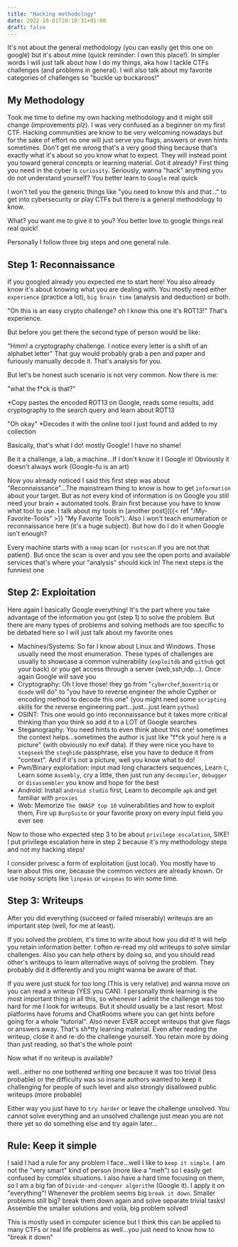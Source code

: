 ```yaml
---
title: "Hacking methodology"
date: 2022-10-01T20:10:31+01:00
draft: false
---
```


It's not about the general methodology (you can easily get this one on google) but it's about mine (quick reminder: I own this place!). In simpler words I will just talk about how I do my things, aka how I tackle CTFs challenges (and problems in general). I will also talk about my favorite categories of challenges so "buckle up buckaroos!"

## My Methodology

Took me time to define my own hacking methodology and it might still change (improvements plz). I was very confused as a beginner on my first CTF. Hacking communities are know to be very welcoming nowadays but for the sake of effort no one will just serve you flags, answers or even hints sometimes. Don't get me wrong that's a very good thing because that's exactly what it's about so you know what to expect. They will instead point you toward general concepts or learning material. Got it already? First thing you need in the cyber is `curiosity`. Seriously, wanna "hack" anything you do not understand yourself? You better learn to `Google` real quick

I won't tell you the generic things like "you need to know this and that..." to get into cybersecurity or play CTFs but there is a general methodology to know.

What? you want me to give it to you? You better love to google things real real quick!

Personally I follow three big steps and one general rule.

## Step 1: Reconnaissance

If you googled already you expected me to start here! You also already know it's about knowing what you are dealing with. You mostly need either `experience` (practice a lot), `big brain time` (analysis and deduction) or both.

"Oh this is an easy crypto challenge? oh I know this one it's ROT13!" That's experience.

But before you get there the second type of person would be like:

"Hmm! a cryptography challenge. I notice every letter is a shift of an alphabet letter" That guy would probably grab a pen and paper and furiously manually decode it. That's analysis for you.

But let's be honest such scenario is not very common. Now there is me:

"what the f*ck is that?"

*Copy pastes the encoded ROT13 on Google, reads some results, add cryptography to the search query and learn about ROT13

"Oh okay" *Decodes it with the online tool I just found and added to my collection

Basically, that's what I do! mostly Google! I have no shame!

Be it a challenge, a lab, a machine...If I don't know it I Google it! Obviously it doesn't always work (Google-fu is an art)

Now you already noticed I said this first step was about "Reconnaissance"...The mainstream thing to know is how to get `information` about your target. But as not every kind of information is on Google you still need your brain + automated tools. Brain first because you have to know what tool to use. I talk about my tools in [another post]({{< ref "/My-Favorite-Tools" >}} "My Favorite Tools").
Also I won't teach enumeration or reconnaissance here (it's a huge subject). But how do I do it when Google isn't enough?

Every machine starts with a `nmap` scan (or `rustscan` if you are not that patient). But once the scan is over and you see the open ports and available services that's where your "analysis" should kick in! The next steps is the funniest one

## Step 2: Exploitation

Here again I basically Google everything! It's the part where you take advantage of the information you got (step 1) to solve the problem. But there are many types of problems and solving methods are too specific to be debated here so I will just talk about my favorite ones

- Machines/Systems: So far I know about Linux and Windows. Those usually need the most enumeration. These types of challenges are usually to showcase a common vulnerability (`exploitdb` and `github` got your back) or you get access through a server (web,ssh,rdp...). Once again Google will save you
- Cryptography: Oh I love those! they go from "`cyberchef`,`boxentriq` or `dcode` will do" to "you have to reverse engineer the whole Cypher or encoding method to decode this one" (you might need some `scripting` skills for the reverse engineering part...just...just learn `python`)
- OSINT: This one would go into reconnaissance but it takes more critical thinking than you think so add it to a LOT of Google searches
- Steganography: You need hints to even think about this one! sometimes the context helps...sometimes the author is just like "f*ck you! here is a picture" (with obviously no exif data). If they were nice you have to `stegseek` the `steghide` passphrase, else you have to deduce it from "context". And if it's not a picture, well you know what to do!
- Pwn/Binary exploitation: input mad long characters sequences, Learn `C`, Learn some `Assembly`, cry a little, then just run any `decompiler`, `debugger` or `disassembler` you know and hope for the best
- Android: Install `android studio` first, Learn to decompile `apk` and get familiar with `proxies`
- Web: Memorize `The OWASP top 10` vulnerabilities and how to exploit them, Fire up `BurpSuite` or your favorite proxy on every input field you ever see

Now to those who expected step 3 to be about `privilege escalation`, SIKE! I put privilege escalation here in step 2 because it's my methodology steps and not my hacking steps!

I consider privesc a form of exploitation (just local). You mostly have to learn about this one, because the common vectors are already known. Or use noisy scripts like `linpeas` or `winpeas` to win some time.

## Step 3: Writeups

After you did everything (succeed or failed miserably) writeups are an important step (well, for me at least).

If you solved the problem, it's time to write about how you did it! It will help you retain information better. I often re-read my old writeups to solve similar challenges. Also you can help others by doing so, and you should read other's writeups to learn alternative ways of solving the problem. They probably did it differently and you might wanna be aware of that.

If you were just stuck for too long (This is very relative) and wanna move on you can read a writeup (YES you CAN). I personally think learning is the most important thing in all this, so whenever I admit the challenge was too hard for me I look for writeups. But it should usually be a last resort. Most platforms have forums and ChatRooms where you can get hints before going for a whole "tutorial". Also never EVER accept writeups that give flags or answers away. That's sh*tty learning material. Even after reading the writeup, close it and re-do the challenge yourself. You retain more by doing than just reading, so that's the whole point

Now what if no writeup is available?

well...either no one bothered writing one because it was too trivial (less probable) or the difficulty was so insane authors wanted to keep it challenging for people of such level and also strongly disallowed public writeups (more probable)

Either way you just have to `try harder` or leave the challenge unsolved. You cannot solve everything and an unsolved challenge just mean you are not there yet so do something else and try again later...

## Rule: Keep it simple

I said I had a rule for any problem I face...well I like to `keep it simple`. I am not the "very smart" kind of person (more like a "meh") so I easily get confused by complex situations. I also have a hard time focusing on them, so I am a big fan of `Divide-and-conquer algorithm` (Google it). I apply it on "everything"! Whenever the problem seems big `break it down`. Smaller problems still big? break them down again and solve separate trivial tasks! Assemble the smaller solutions and voilà, big problem solved!

This is mostly used in computer science but I think this can be applied to many CTFs or real life problems as well...you just need to know how to "break it down"
